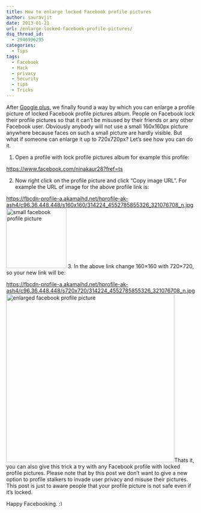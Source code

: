 ```yaml
---
title: How to enlarge locked Facebook profile pictures
author: sauravjit
date: 2013-01-21
url: /enlarge-locked-facebook-profile-pictures/
dsq_thread_id:
  - 2946996295
categories:
  - Tips
tags:
  - Facebook
  - Hack
  - privacy
  - Security
  - tips
  - Tricks
---
```

After <a href="http://devilsworkshop.org/tips/enlarge-google-displayprofile-pictures/47985/" target="_blank">Google plus</a>, we finally found a way by which you can enlarge a profile picture of locked Facebook profile pictures album. People on Facebook lock their profile pictures so that it can&#8217;t be misused by their friends or any other Facebook user. Obviously anybody will not use a small 160x160px picture anywhere because faces on such a small picture are hardly visible. But what if someone can enlarge it up to 720x720px? Let&#8217;s see how you can do it.

1. Open a profile with lock profile pictures album for example this profile:

<a href="https://www.facebook.com/ninakaur28?fref=ts" onclick="_gaq.push(['_trackEvent', 'outbound-article', 'https://www.facebook.com/ninakaur28?fref=ts', 'https://www.facebook.com/ninakaur28?fref=ts']);" target="_blank">https://www.facebook.com/ninakaur28?fref=ts</a>

2. Now right click on the profile picture and click &#8220;Copy image URL&#8221;. For example the URL of image for the above profile link is:

<a href="https://fbcdn-profile-a.akamaihd.net/hprofile-ak-ash4/c96.36.448.448/s160x160/314224_4552785855326_321076708_n.jpg" onclick="_gaq.push(['_trackEvent', 'outbound-article', 'https://fbcdn-profile-a.akamaihd.net/hprofile-ak-ash4/c96.36.448.448/s160x160/314224_4552785855326_321076708_n.jpg', 'https://fbcdn-profile-a.akamaihd.net/hprofile-ak-ash4/c96.36.448.448/s160x160/314224_4552785855326_321076708_n.jpg ']);" target="_blank">https://fbcdn-profile-a.akamaihd.net/hprofile-ak-ash4/c96.36.448.448/s160x160/314224_4552785855326_321076708_n.jpg </a><img class="aligncenter size-full wp-image-70763" alt="small facebook profile picture" src="http://cdn.devilsworkshop.org/files/2013/01/small-facebook-profile-picture.jpg" width="160" height="160" /> 3. In the above link change 160&#215;160 with 720&#215;720, so your new link will be:

<a href="https://fbcdn-profile-a.akamaihd.net/hprofile-ak-ash4/c96.36.448.448/s720x720/314224_4552785855326_321076708_n.jpg" onclick="_gaq.push(['_trackEvent', 'outbound-article', 'https://fbcdn-profile-a.akamaihd.net/hprofile-ak-ash4/c96.36.448.448/s720x720/314224_4552785855326_321076708_n.jpg', 'https://fbcdn-profile-a.akamaihd.net/hprofile-ak-ash4/c96.36.448.448/s720x720/314224_4552785855326_321076708_n.jpg ']);" target="_blank">https://fbcdn-profile-a.akamaihd.net/hprofile-ak-ash4/c96.36.448.448/s720x720/314224_4552785855326_321076708_n.jpg </a><img class="aligncenter size-full wp-image-70764" alt="enlarged facebook profile picture" src="http://cdn.devilsworkshop.org/files/2013/01/enlarged-facebook-profile-picture.jpg" width="448" height="448" />Thats it, you can also give this trick a try with any Facebook profile with locked profile pictures. Please note that by this post we don&#8217;t want to give a new option to profile stalkers to invade user privacy and misuse their pictures. This post is just to aware people that your profile picture is not safe even if it&#8217;s locked.

Happy Facebooking. <img src="http://devilsworkshop.org/wp-includes/images/smilies/simple-smile.png" alt=":)" class="wp-smiley" style="height: 1em; max-height: 1em;" />
